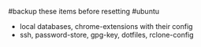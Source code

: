 #backup these items before resetting #ubuntu 
- local databases, chrome-extensions with their config
- ssh, password-store, gpg-key, dotfiles, rclone-config
